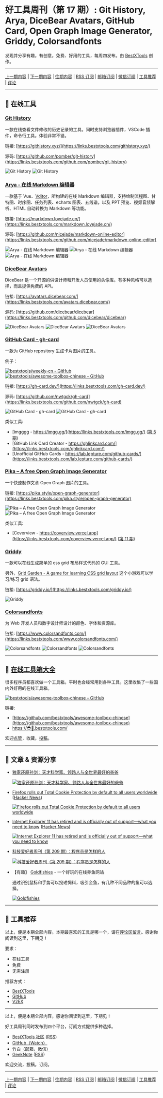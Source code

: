 # 好工具周刊（第 17 期）: Git History, Arya, DiceBear Avatars, GitHub Card, Open Graph Image Generator, Griddy, Colorsandfonts

发现并分享有趣，有创意，免费、好用的工具，每周四发布。由 [BestXTools](https://www.bestxtools.com/) 创作。

---

[上一期内容](https://github.com/bestxtools/weekly-cn/blob/main/docs/issue-16.md) | [下一期内容](https://github.com/bestxtools/weekly-cn/blob/main/docs/issue-18.md) | [往期内容](https://github.com/bestxtools/weekly-cn) | [RSS 订阅](https://discuss-cn.bestxtools.com/t/weekly) | [邮箱订阅](https://bestxtools.zhubai.love/) | [微信订阅](https://discuss-cn.bestxtools.com/d/5/2) | [工具推荐](https://discuss-cn.bestxtools.com/d/8) | [评论](https://discuss-cn.bestxtools.com/d/43/3)

---

## 🌈 在线工具

### [Git History](https://links.bestxtools.com/githistory.xyz/)

一款在线查看文件修改的历史记录的工具。同时支持浏览器插件，VSCode 插件，命令行工具，体验非常不错。

链接: [https://githistory.xyz/](https://links.bestxtools.com/githistory.xyz/)

源码: [https://github.com/pomber/git-history](https://links.bestxtools.com/github.com/pomber/git-history)

![Git History](https://cdn.jsdelivr.net/gh/bestxtools/weekly-cn@main/images/2022-06-16-02-53-01.png)
![Git History](https://cdn.jsdelivr.net/gh/bestxtools/weekly-cn@main/images/2022-06-15-20-43-02.gif)

### [Arya - 在线 Markdown 编辑器](https://links.bestxtools.com/markdown.lovejade.cn/)

一款基于 Vue、[Vditor](https://links.bestxtools.com/github.com/Vanessa219/vditor)，所构建的在线 Markdown 编辑器，支持绘制流程图、甘特图、时序图、任务列表、echarts 图表、五线谱，以及 PPT 预览、视频音频解析、HTML 自动转换为 Markdown 等功能。

链接: [https://markdown.lovejade.cn/](https://links.bestxtools.com/markdown.lovejade.cn/)

源码: [https://github.com/nicejade/markdown-online-editor](https://links.bestxtools.com/github.com/nicejade/markdown-online-editor)

![Arya - 在线 Markdown 编辑器](https://cdn.jsdelivr.net/gh/bestxtools/weekly-cn@main/images/2022-06-16-02-17-01.png)
![Arya - 在线 Markdown 编辑器](https://cdn.jsdelivr.net/gh/bestxtools/weekly-cn@main/images/2022-06-16-02-17-02.png)
![Arya - 在线 Markdown 编辑器](https://cdn.jsdelivr.net/gh/bestxtools/weekly-cn@main/images/2022-06-16-02-17-03.png)

### [DiceBear Avatars](https://links.bestxtools.com/avatars.dicebear.com/)

DiceBear 是一个开源的供设计师和开发人员使用的头像库。有多种风格可以选择，而且提供免费的 API。

链接: [https://avatars.dicebear.com/](https://links.bestxtools.com/avatars.dicebear.com/)

源码: [https://github.com/dicebear/dicebear](https://links.bestxtools.com/github.com/dicebear/dicebear)

![DiceBear Avatars](https://cdn.jsdelivr.net/gh/bestxtools/weekly-cn@main/images/2022-06-16-02-19-01.png)
![DiceBear Avatars](https://cdn.jsdelivr.net/gh/bestxtools/weekly-cn@main/images/2022-06-16-02-19-02.png)
![DiceBear Avatars](https://cdn.jsdelivr.net/gh/bestxtools/weekly-cn@main/images/2022-06-16-02-19-03.png)

### [GitHub Card - gh-card](https://links.bestxtools.com/gh-card.dev/)

一款为 GitHub repository 生成卡片图片的工具。

例子：

[![bestxtools/weekly-cn - GitHub](https://gh-card.dev/repos/bestxtools/weekly-cn.svg?fullname=)](https://github.com/bestxtools/weekly-cn)
[![bestxtools/awesome-toolbox-chinese - GitHub](https://gh-card.dev/repos/bestxtools/awesome-toolbox-chinese.svg)](https://github.com/bestxtools/awesome-toolbox-chinese)

链接: [https://gh-card.dev/](https://links.bestxtools.com/gh-card.dev/)

源码: [https://github.com/nwtgck/gh-card](https://links.bestxtools.com/github.com/nwtgck/gh-card)

![GitHub Card - gh-card](https://cdn.jsdelivr.net/gh/bestxtools/weekly-cn@main/images/2022-06-16-02-23-01.png)
![GitHub Card - gh-card](https://cdn.jsdelivr.net/gh/bestxtools/weekly-cn@main/images/2022-06-16-02-23-02.png)

类似工具:

- [imgggg - https://imgg.gg/](https://links.bestxtools.com/imgg.gg/) ([第 5 期](https://discuss-cn.bestxtools.com/d/13))
- [GitHub Link Card Creator - https://ghlinkcard.com/](https://links.bestxtools.com/ghlinkcard.com/)
- [Unofficial GitHub Cards - https://lab.lepture.com/github-cards/](https://links.bestxtools.com/lab.lepture.com/github-cards/)

### [Pika – A free Open Graph Image Generator](https://links.bestxtools.com/pika.style/open-graph-generator)

一个快速制作文章 Open Graph 图片的工具。

链接: [https://pika.style/open-graph-generator](https://links.bestxtools.com/pika.style/open-graph-generator)

![Pika – A free Open Graph Image Generator](https://cdn.jsdelivr.net/gh/bestxtools/weekly-cn@main/images/2022-06-16-02-28-01.png)
![Pika – A free Open Graph Image Generator](https://cdn.jsdelivr.net/gh/bestxtools/weekly-cn@main/images/2022-06-16-02-28-02.png)

类似工具:

- [Coverview - https://coverview.vercel.app](https://links.bestxtools.com/coverview.vercel.app/) ([第 11 期](https://discuss-cn.bestxtools.com/d/31))

### [Griddy](https://links.bestxtools.com/griddy.io/)

一款可以在线生成简单的 css grid 布局样式代码的 GUI 工具。

另外，[Grid Garden - A game for learning CSS grid layout](https://links.bestxtools.com/cssgridgarden.com/) 这个小游戏可以学习/练习 grid 语法。

链接: [https://griddy.io/](https://links.bestxtools.com/griddy.io/)

![Griddy](https://cdn.jsdelivr.net/gh/bestxtools/weekly-cn@main/images/2022-06-16-02-31-01.png)

### [Colorsandfonts](https://links.bestxtools.com/www.colorsandfonts.com/)

为 Web 开发人员和数字设计师设计的颜色、字体和资源库。

链接: [https://www.colorsandfonts.com/](https://links.bestxtools.com/www.colorsandfonts.com/)

![Colorsandfonts](https://cdn.jsdelivr.net/gh/bestxtools/weekly-cn@main/images/2022-06-16-02-32-01.png)
![Colorsandfonts](https://cdn.jsdelivr.net/gh/bestxtools/weekly-cn@main/images/2022-06-16-02-32-02.png)
![Colorsandfonts](https://cdn.jsdelivr.net/gh/bestxtools/weekly-cn@main/images/2022-06-16-02-32-03.png)

---

## 🧰 [在线工具箱大全](https://awesome-toolbox-chinese.bestxtools.com/)

很多程序员都喜欢做一个工具箱。平时也会经常用到各种工具。这里收集了一些国内外好用的在线工具箱。

[![bestxtools/awesome-toolbox-chinese - GitHub](https://gh-card.dev/repos/bestxtools/awesome-toolbox-chinese.svg?fullname=)](https://github.com/bestxtools/awesome-toolbox-chinese)

链接:

- [https://github.com/bestxtools/awesome-toolbox-chinese](https://github.com/bestxtools/awesome-toolbox-chinese)
- [https://😎🧰.bestxtools.com/](https://😎🧰.bestxtools.com/)

欢迎[点赞](https://github.com/bestxtools/awesome-toolbox-chinese)，收藏，[投稿](https://github.com/bestxtools/awesome-toolbox-chinese/issues)。

---

## 🌈 文章 & 资源分享

- [独家还原孙剑：天才科学家、领路人与全世界最好的爸爸](https://links.bestxtools.com/mp.weixin.qq.com/s/IXTZ2aBgBqwMjhdjyrjGPA)

  [![独家还原孙剑：天才科学家、领路人与全世界最好的爸爸](https://cdn.jsdelivr.net/gh/bestxtools/weekly-cn@main/images/2022-06-15-22-59-05.jpg)](https://links.bestxtools.com/mp.weixin.qq.com/s/IXTZ2aBgBqwMjhdjyrjGPA)

- [Firefox rolls out Total Cookie Protection by default to all users worldwide](https://links.bestxtools.com/blog.mozilla.org/en/products/firefox/firefox-rolls-out-total-cookie-protection-by-default-to-all-users-worldwide/) ([Hacker News](https://links.bestxtools.com/news.ycombinator.com/item?id=31738975))

  [![Firefox rolls out Total Cookie Protection by default to all users worldwide](https://cdn.jsdelivr.net/gh/bestxtools/weekly-cn@main/images/2022-06-15-22-59-02.png)](https://links.bestxtools.com/blog.mozilla.org/en/products/firefox/firefox-rolls-out-total-cookie-protection-by-default-to-all-users-worldwide/)

- [Internet Explorer 11 has retired and is officially out of support—what you need to know](https://links.bestxtools.com/blogs.windows.com/windowsexperience/2022/06/15/internet-explorer-11-has-retired-and-is-officially-out-of-support-what-you-need-to-know/) ([Hacker News](https://links.bestxtools.com/news.ycombinator.com/item?id=31753475))

  [![Internet Explorer 11 has retired and is officially out of support—what you need to know](https://cdn.jsdelivr.net/gh/bestxtools/weekly-cn@main/images/2022-06-15-22-59-03.png)](https://links.bestxtools.com/blogs.windows.com/windowsexperience/2022/06/15/internet-explorer-11-has-retired-and-is-officially-out-of-support-what-you-need-to-know/)

- [科技爱好者周刊（第 209 期）：程序员是怎样的人](https://links.bestxtools.com/www.ruanyifeng.com/blog/2022/06/weekly-issue-209.html)

  [![科技爱好者周刊（第 209 期）：程序员是怎样的人](https://cdn.jsdelivr.net/gh/bestxtools/weekly-cn@main/images/2022-06-15-22-59-01.png)](https://links.bestxtools.com/www.ruanyifeng.com/blog/2022/06/weekly-issue-209.html)

- 【有趣】 [Goldfishies](https://links.bestxtools.com/goldfishies.com/) - 一个好玩的在线养鱼网站

  通过识别鼠标和手势可以投递饲料，吸引金鱼，有几种不同品种的鱼可以选择。

  [![Goldfishies](https://cdn.jsdelivr.net/gh/bestxtools/weekly-cn@main/images/2022-06-15-22-59-04.png)](https://links.bestxtools.com/goldfishies.com/)

---

## 🌈 工具推荐

以上，便是本期全部内容。本期最喜欢的工具是哪一个，请在[评论区留言](https://discuss-cn.bestxtools.com/d/43/3)。感谢你阅读到这里，下期见！

要求：

- 在线工具
- 免费
- 无需注册

推荐方式：

- [BestXTools](https://discuss-cn.bestxtools.com/d/8)
- [GitHub](https://github.com/bestxtools/weekly-cn/issues)
- [V2EX](https://links.bestxtools.com/www.v2ex.com/t/836201?r=BestXTools)

---

以上，便是本期全部内容。感谢你阅读到这里，下期见！

好工具周刊同时发布到四个平台，订阅方式提供多种选择。

- [BestXTools 社区](https://discuss-cn.bestxtools.com/t/weekly) ([RSS](https://discuss-cn.bestxtools.com/atom/t/weekly/discussions))
- [GitHub（Watch）](https://github.com/bestxtools/weekly-cn)
- [竹白（邮箱，微信）](https://bestxtools.zhubai.love/)
- [GeekNote](https://geeknote.net/bestxtools) ([RSS](https://geeknote.net/bestxtools/feed.atom))

欢迎交流，投稿，订阅。

---

[上一期内容](https://github.com/bestxtools/weekly-cn/blob/main/docs/issue-16.md) | [下一期内容](https://github.com/bestxtools/weekly-cn/blob/main/docs/issue-18.md) | [往期内容](https://github.com/bestxtools/weekly-cn) | [RSS 订阅](https://discuss-cn.bestxtools.com/t/weekly) | [邮箱订阅](https://bestxtools.zhubai.love/) | [微信订阅](https://discuss-cn.bestxtools.com/d/5/2) | [工具推荐](https://discuss-cn.bestxtools.com/d/8) | [评论](https://discuss-cn.bestxtools.com/d/43/3)

---
